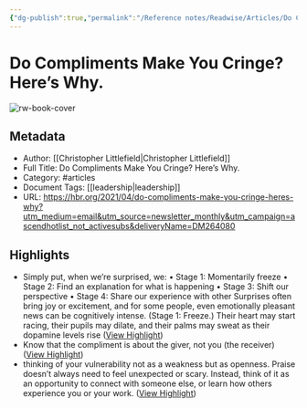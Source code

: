 ```yaml
---
{"dg-publish":true,"permalink":"/Reference notes/Readwise/Articles/Do Compliments Make You Cringe Here’s Why./"}
---
```


# Do Compliments Make You Cringe? Here’s Why.

![rw-book-cover](https://hbr.org/resources/images/article_assets/2021/03/A_Nov20_23_1227304528-3-fr2.gif)

## Metadata
- Author: [[Christopher Littlefield\|Christopher Littlefield]]
- Full Title: Do Compliments Make You Cringe? Here’s Why.
- Category: #articles
- Document Tags: [[leadership\|leadership]] 
- URL: https://hbr.org/2021/04/do-compliments-make-you-cringe-heres-why?utm_medium=email&utm_source=newsletter_monthly&utm_campaign=ascendhotlist_not_activesubs&deliveryName=DM264080

## Highlights
- Simply put, when we’re surprised, we:
  • Stage 1: Momentarily freeze
  • Stage 2: Find an explanation for what is happening
  • Stage 3: Shift our perspective
  • Stage 4: Share our experience with other
  Surprises often bring joy or excitement, and for some people, even emotionally pleasant news can be cognitively intense. (Stage 1: Freeze.) Their heart may start racing, their pupils may dilate, and their palms may sweat as their dopamine levels rise ([View Highlight](https://read.readwise.io/read/01gwmdbrdmqnw2610zc85vknm2))
- Know that the compliment is about the giver, not you (the receiver) ([View Highlight](https://read.readwise.io/read/01gwmdg59njeq61n7krfn2h6k1))
- thinking of your vulnerability not as a weakness but as openness. Praise doesn’t always need to feel unexpected or scary. Instead, think of it as an opportunity to connect with someone else, or learn how others experience you or your work. ([View Highlight](https://read.readwise.io/read/01gwmkw1jmdcj00ncqvezhzyf1))
